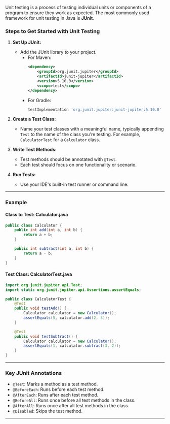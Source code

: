 Unit testing is a process of testing individual units or components of a program to ensure they work as expected. The most commonly used framework for unit testing in Java is **JUnit**.

### Steps to Get Started with Unit Testing

1. **Set Up JUnit:**
   - Add the JUnit library to your project.
     - For Maven: 
       ```xml
       <dependency>
           <groupId>org.junit.jupiter</groupId>
           <artifactId>junit-jupiter</artifactId>
           <version>5.10.0</version>
           <scope>test</scope>
       </dependency>
       ```
     - For Gradle:
       ```gradle
       testImplementation 'org.junit.jupiter:junit-jupiter:5.10.0'
       ```

2. **Create a Test Class:**
   - Name your test classes with a meaningful name, typically appending `Test` to the name of the class you're testing. For example, `CalculatorTest` for a `Calculator` class.

3. **Write Test Methods:**
   - Test methods should be annotated with `@Test`.
   - Each test should focus on one functionality or scenario.

4. **Run Tests:**
   - Use your IDE's built-in test runner or command line.

---

### Example

#### Class to Test: Calculator.java
```java
public class Calculator {
    public int add(int a, int b) {
        return a + b;
    }

    public int subtract(int a, int b) {
        return a - b;
    }
}
```

#### Test Class: CalculatorTest.java
```java
import org.junit.jupiter.api.Test;
import static org.junit.jupiter.api.Assertions.assertEquals;

public class CalculatorTest {
    @Test
    public void testAdd() {
        Calculator calculator = new Calculator();
        assertEquals(5, calculator.add(2, 3));
    }

    @Test
    public void testSubtract() {
        Calculator calculator = new Calculator();
        assertEquals(1, calculator.subtract(3, 2));
    }
}
```

---

### Key JUnit Annotations
- `@Test`: Marks a method as a test method.
- `@BeforeEach`: Runs before each test method.
- `@AfterEach`: Runs after each test method.
- `@BeforeAll`: Runs once before all test methods in the class.
- `@AfterAll`: Runs once after all test methods in the class.
- `@Disabled`: Skips the test method.

---

